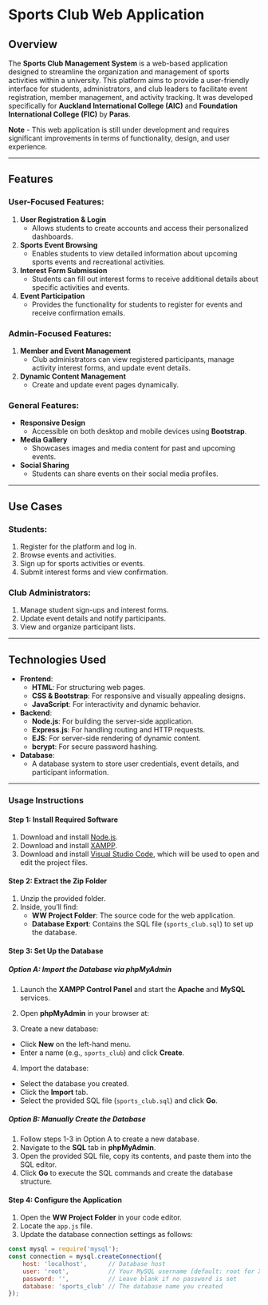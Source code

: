 # Sports Club Web Application

## Overview

The **Sports Club Management System** is a web-based application designed to streamline the organization and management of sports activities within a university. This platform aims to provide a user-friendly interface for students, administrators, and club leaders to facilitate event registration, member management, and activity tracking. It was developed specifically for **Auckland International College (AIC)** and **Foundation International College (FIC)** by **Paras**. 

 **Note** - This web application is still under development and requires significant improvements in terms of functionality, design, and user experience.

---

## Features

### User-Focused Features:
1. **User Registration & Login**  
   - Allows students to create accounts and access their personalized dashboards.
2. **Sports Event Browsing**  
   - Enables students to view detailed information about upcoming sports events and recreational activities.
3. **Interest Form Submission**  
   - Students can fill out interest forms to receive additional details about specific activities and events.
4. **Event Participation**  
   - Provides the functionality for students to register for events and receive confirmation emails.

### Admin-Focused Features:
1. **Member and Event Management**  
   - Club administrators can view registered participants, manage activity interest forms, and update event details.
2. **Dynamic Content Management**  
   - Create and update event pages dynamically.

### General Features:
- **Responsive Design**  
   - Accessible on both desktop and mobile devices using **Bootstrap**.
- **Media Gallery**  
   - Showcases images and media content for past and upcoming events.
- **Social Sharing**  
   - Students can share events on their social media profiles.

---

## Use Cases

### Students:
1. Register for the platform and log in.
2. Browse events and activities.
3. Sign up for sports activities or events.
4. Submit interest forms and view confirmation.

### Club Administrators:
1. Manage student sign-ups and interest forms.
2. Update event details and notify participants.
3. View and organize participant lists.

---

## Technologies Used

- **Frontend**:
  - **HTML**: For structuring web pages.
  - **CSS & Bootstrap**: For responsive and visually appealing designs.
  - **JavaScript**: For interactivity and dynamic behavior.
- **Backend**:
  - **Node.js**: For building the server-side application.
  - **Express.js**: For handling routing and HTTP requests.
  - **EJS**: For server-side rendering of dynamic content.
  - **bcrypt**: For secure password hashing.
- **Database**:
  - A database system to store user credentials, event details, and participant information.

---

### Usage Instructions

#### Step 1: Install Required Software
1. Download and install [Node.js](https://nodejs.org/).
2. Download and install [XAMPP](https://www.apachefriends.org/index.html).
3.  Download and install [Visual Studio Code](https://code.visualstudio.com/), which will be used to open and edit the project files.

#### Step 2: Extract the Zip Folder
1. Unzip the provided folder.
2. Inside, you’ll find:
   - **WW Project Folder**: The source code for the web application.
   - **Database Export**: Contains the SQL file (`sports_club.sql`) to set up the database.

#### Step 3: Set Up the Database

##### Option A: Import the Database via phpMyAdmin
1. Launch the **XAMPP Control Panel** and start the **Apache** and **MySQL** services.
2. Open **phpMyAdmin** in your browser at:

3. Create a new database:
- Click **New** on the left-hand menu.
- Enter a name (e.g., `sports_club`) and click **Create**.
4. Import the database:
- Select the database you created.
- Click the **Import** tab.
- Select the provided SQL file (`sports_club.sql`) and click **Go**.

##### Option B: Manually Create the Database
1. Follow steps 1-3 in Option A to create a new database.
2. Navigate to the **SQL** tab in **phpMyAdmin**.
3. Open the provided SQL file, copy its contents, and paste them into the SQL editor.
4. Click **Go** to execute the SQL commands and create the database structure.

#### Step 4: Configure the Application
1. Open the **WW Project Folder** in your code editor.
2. Locate the `app.js` file.
3. Update the database connection settings as follows:
```javascript
const mysql = require('mysql');
const connection = mysql.createConnection({
    host: 'localhost',      // Database host
    user: 'root',           // Your MySQL username (default: root for XAMPP)
    password: '',           // Leave blank if no password is set
    database: 'sports_club' // The database name you created
});



